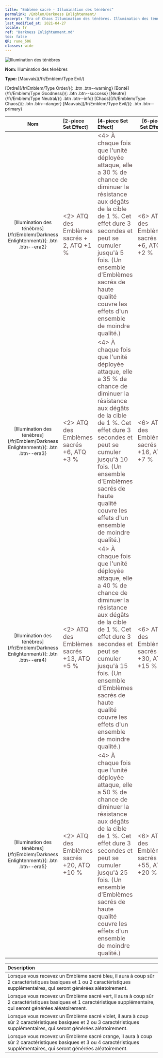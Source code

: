 ```yaml
---
title: "Emblème sacré - Illumination des ténèbres"
permalink: /Emblem/Darkness Enlightenment/
excerpt: "Era of Chaos Illumination des ténèbres. Illumination des ténèbres. Era of Chaos Emblème sacré Illumination des ténèbres. Era of Chaos Mauvais Illumination des ténèbres"
last_modified_at: 2021-04-27
locale: fr
ref: "Darkness Enlightenment.md"
toc: false
QR: rune_506
classes: wide
---
```


  ![Illumination des ténèbres](/images/r/rune_icon_506.png)

 **Nom:** Illumination des ténèbres

 **Type:** [Mauvais](/fr/Emblem/Type Evil/)

  [Ordre](/fr/Emblem/Type Order/){: .btn .btn--warning}   [Bonté](/fr/Emblem/Type Goodness/){: .btn .btn--success}   [Neutre](/fr/Emblem/Type Neutral/){: .btn .btn--info}   [Chaos](/fr/Emblem/Type Chaos/){: .btn .btn--danger}   [Mauvais](/fr/Emblem/Type Evil/){: .btn .btn--primary} 

  |  Nom    | [2-piece Set Effect] | [4-piece Set Effect] | [6-piece Set Effect]  | 
  |:-----------------------:|:-------------------|:-----------------|----------------| 
  | [Illumination des ténèbres](/fr/Emblem/Darkness Enlightenment/){: .btn .btn--era2} | <span style="color: #645252;font-size:20px">&lt;2&gt; ATQ des Emblèmes sacrés + 2, ATQ +1 %</span> | <span style="color: #645252;font-size:20px">&lt;4&gt; À chaque fois que l'unité déployée attaque, elle a 30 % de chance de diminuer la résistance aux dégâts de la cible de 1 %. Cet effet dure 3 secondes et peut se cumuler jusqu'à 5 fois. (Un ensemble d'Emblèmes sacrés de haute qualité couvre les effets d'un ensemble de moindre qualité.)</span> | <span style="color: #645252;font-size:20px">&lt;6&gt; ATQ des Emblèmes sacrés +6, ATQ +2 %</span> | 
  | [Illumination des ténèbres](/fr/Emblem/Darkness Enlightenment/){: .btn .btn--era3} | <span style="color: #645252;font-size:20px">&lt;2&gt; ATQ des Emblèmes sacrés +6, ATQ +3 %</span> | <span style="color: #645252;font-size:20px">&lt;4&gt; À chaque fois que l'unité déployée attaque, elle a 35 % de chance de diminuer la résistance aux dégâts de la cible de 1 %. Cet effet dure 3 secondes et peut se cumuler jusqu'à 10 fois. (Un ensemble d'Emblèmes sacrés de haute qualité couvre les effets d'un ensemble de moindre qualité.)</span> | <span style="color: #645252;font-size:20px">&lt;6&gt; ATQ des Emblèmes sacrés +16, ATQ +7 %</span> | 
  | [Illumination des ténèbres](/fr/Emblem/Darkness Enlightenment/){: .btn .btn--era4} | <span style="color: #645252;font-size:20px">&lt;2&gt; ATQ des Emblèmes sacrés +13, ATQ +5 %</span> | <span style="color: #645252;font-size:20px">&lt;4&gt; À chaque fois que l'unité déployée attaque, elle a 40 % de chance de diminuer la résistance aux dégâts de la cible de 1 %. Cet effet dure 3 secondes et peut se cumuler jusqu'à 15 fois. (Un ensemble d'Emblèmes sacrés de haute qualité couvre les effets d'un ensemble de moindre qualité.)</span> | <span style="color: #645252;font-size:20px">&lt;6&gt; ATQ des Emblèmes sacrés +30, ATQ +15 %</span> | 
  | [Illumination des ténèbres](/fr/Emblem/Darkness Enlightenment/){: .btn .btn--era5} | <span style="color: #645252;font-size:20px">&lt;2&gt; ATQ des Emblèmes sacrés +20, ATQ +10 %</span> | <span style="color: #645252;font-size:20px">&lt;4&gt; À chaque fois que l'unité déployée attaque, elle a 50 % de chance de diminuer la résistance aux dégâts de la cible de 1 %. Cet effet dure 3 secondes et peut se cumuler jusqu'à 25 fois. (Un ensemble d'Emblèmes sacrés de haute qualité couvre les effets d'un ensemble de moindre qualité.)</span> | <span style="color: #645252;font-size:20px">&lt;6&gt; ATQ des Emblèmes sacrés +55, ATQ +20 %</span> | 

  |         Description            | 
  |:-------------------------------|
  | Lorsque vous recevez un Emblème sacré bleu, il aura à coup sûr 2 caractéristiques basiques et 1 ou 2 caractéristiques supplémentaires, qui seront générées aléatoirement. |
  | Lorsque vous recevez un Emblème sacré vert, il aura à coup sûr 2 caractéristiques basiques et 1 caractéristique supplémentaire, qui seront générées aléatoirement. |
  | Lorsque vous recevez un Emblème sacré violet, il aura à coup sûr 2 caractéristiques basiques et 2 ou 3 caractéristiques supplémentaires, qui seront générées aléatoirement. |
  | Lorsque vous recevez un Emblème sacré orange, il aura à coup sûr 2 caractéristiques basiques et 3 ou 4 caractéristiques supplémentaires, qui seront générées aléatoirement. |
